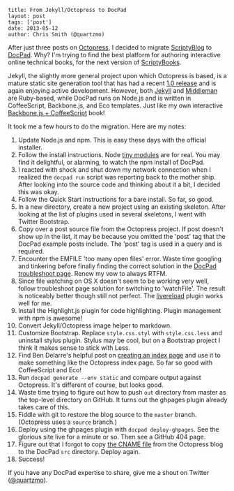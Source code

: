 ```
title: From Jekyll/Octopress to DocPad
layout: post
tags: ['post']
date: 2013-05-12
author: Chris Smith (@quartzmo)
```

After just three posts on [Octopress](http://octopress.org/), I decided to migrate [ScriptyBlog](/) to [DocPad](http://docpad.org/). Why? I'm trying to find the best platform for authoring interactive online technical books, for the next version of [ScriptyBooks](http://www.scriptybooks.com).

Jekyll, the slightly more general project upon which Octopress is based, is a mature static site generation tool that has had a recent [1.0 release](http://blog.parkermoore.de/2013/05/06/jekyll-1-dot-0-released/) and is again enjoying active development. However, both [Jekyll](http://jekyllrb.com/) and [Middleman](http://middlemanapp.com) are Ruby-based, while DocPad runs on Node.js and is written in CoffeeScript, Backbone.js, and Eco templates. Just like my own interactive [Backbone.js + CoffeeScript](http://www.scriptybooks.com/books/backbone-coffeescript) book!

It took me a few hours to do the migration. Here are my notes:

1. Update Node.js and npm. This is easy these days with the official installer.
1. Follow the install instructions. Node [tiny modules](http://substack.net/many_things) are for real. You may find it delightful, or alarming, to watch the npm install of DocPad.
1. I reacted with shock and shut down my network connection when I realized the `docpad run` script was reporting back to the mother ship. After looking into the source code and thinking about it a bit, I decided this was okay.
1. Follow the Quick Start instructions for a bare install. So far, so good.
1. In a new directory, create a new project using an existing skeleton. After looking at the list of plugins used in several skeletons, I went with Twitter Bootstrap.
1. Copy over a post source file from the Octopress project. If post doesn't show up in the list, it may be because you omitted the 'post' tag that the DocPad example posts include. The 'post' tag is used in a query and is required.
1. Encounter the EMFILE 'too many open files' error. Waste time googling and tinkering before finally finding the correct solution in the [DocPad troubleshoot page](http://docpad.org/docs/troubleshoot). Renew my vow to always RTFM.
1. Since file watching on OS X doesn't seem to be working very well, follow troubleshoot page solution for switching to 'watchFile'. The result is noticeably better though still not perfect. The [livereload](https://github.com/docpad/docpad-plugin-livereload) plugin works well for me.
1. Install the Highlight.js plugin for code highlighting. Plugin management with npm is awesome!
1. Convert Jekyll/Octopress image helper to markdown.
1. Customize Bootstrap. Replace `style.css.styl` with `style.css.less` and uninstall stylus plugin. Stylus may be cool, but on a Bootstrap project I think it makes sense to stick with Less.
1. Find Ben Delarre's helpful post on [creating an index page](http://delarre.net/posts/creating-the-index-page.html) and use it to make something like the Octopress index page. So far so good with CoffeeScript and Eco!
1. Run `docpad generate --env static` and compare output against Octopress. It's different of course, but looks good.
1. Waste time trying to figure out how to push `out` directory from master as the top-level directory on GitHub. It turns out the ghpages plugin already takes care of this.
1. Fiddle with git to restore the blog source to the `master` branch. (Octopress uses a `source` branch.)
1. Deploy using the ghpages plugin with `docpad deploy-ghpages`. See the glorious site live for a minute or so. Then see a GitHub 404 page.
1. Figure out that I forgot to copy [the CNAME file](https://help.github.com/articles/my-custom-domain-isn-t-working) from the Octopress blog to the DocPad `src` directory. Deploy again.
1. Success!

If you have any DocPad expertise to share, give me a shout on Twitter ([@quartzmo](http://twitter.com/quartzmo)).